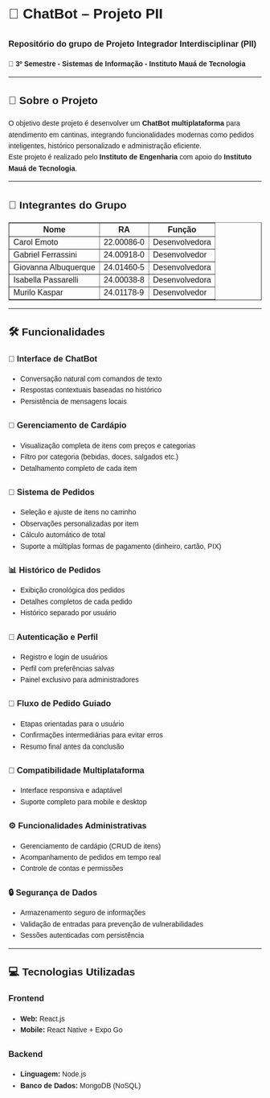 <div style="font-family: Arial, sans-serif; line-height: 1.6;">

  <h1>🤖 ChatBot – Projeto PII</h1>
  <h3>Repositório do grupo de Projeto Integrador Interdisciplinar (PII)</h3>
  <p>📍 <strong>3º Semestre - Sistemas de Informação - Instituto Mauá de Tecnologia</strong></p>

  <hr>

  <h2>📘 Sobre o Projeto</h2>
  <p>
    O objetivo deste projeto é desenvolver um <strong>ChatBot multiplataforma</strong> para atendimento em cantinas,
    integrando funcionalidades modernas como pedidos inteligentes, histórico personalizado e administração eficiente.
    <br>
    Este projeto é realizado pelo <strong>Instituto de Engenharia</strong> com apoio do <strong>Instituto Mauá de Tecnologia</strong>.
  </p>

  <hr>

  <h2>👥 Integrantes do Grupo</h2>
  <table border="1" cellspacing="0" cellpadding="8">
    <thead>
      <tr>
        <th>Nome</th>
        <th>RA</th>
        <th>Função</th>
      </tr>
    </thead>
    <tbody>
      <tr><td>Carol Emoto</td><td>22.00086-0</td><td>Desenvolvedora</td></tr>
      <tr><td>Gabriel Ferrassini</td><td>24.00918-0</td><td>Desenvolvedor</td></tr>
      <tr><td>Giovanna Albuquerque</td><td>24.01460-5</td><td>Desenvolvedora</td></tr>
      <tr><td>Isabella Passarelli</td><td>24.00038-8</td><td>Desenvolvedora</td></tr>
      <tr><td>Murilo Kaspar</td><td>24.01178-9</td><td>Desenvolvedor</td></tr>
    </tbody>
  </table>

  <hr>

  <h2>🛠️ Funcionalidades</h2>

  <h3>🤖 Interface de ChatBot</h3>
  <ul>
    <li>Conversação natural com comandos de texto</li>
    <li>Respostas contextuais baseadas no histórico</li>
    <li>Persistência de mensagens locais</li>
  </ul>

  <h3>🍔 Gerenciamento de Cardápio</h3>
  <ul>
    <li>Visualização completa de itens com preços e categorias</li>
    <li>Filtro por categoria (bebidas, doces, salgados etc.)</li>
    <li>Detalhamento completo de cada item</li>
  </ul>

  <h3>🛒 Sistema de Pedidos</h3>
  <ul>
    <li>Seleção e ajuste de itens no carrinho</li>
    <li>Observações personalizadas por item</li>
    <li>Cálculo automático de total</li>
    <li>Suporte a múltiplas formas de pagamento (dinheiro, cartão, PIX)</li>
  </ul>

  <h3>📊 Histórico de Pedidos</h3>
  <ul>
    <li>Exibição cronológica dos pedidos</li>
    <li>Detalhes completos de cada pedido</li>
    <li>Histórico separado por usuário</li>
  </ul>

  <h3>👤 Autenticação e Perfil</h3>
  <ul>
    <li>Registro e login de usuários</li>
    <li>Perfil com preferências salvas</li>
    <li>Painel exclusivo para administradores</li>
  </ul>

  <h3>🔄 Fluxo de Pedido Guiado</h3>
  <ul>
    <li>Etapas orientadas para o usuário</li>
    <li>Confirmações intermediárias para evitar erros</li>
    <li>Resumo final antes da conclusão</li>
  </ul>

  <h3>📱 Compatibilidade Multiplataforma</h3>
  <ul>
    <li>Interface responsiva e adaptável</li>
    <li>Suporte completo para mobile e desktop</li>
  </ul>

  <h3>⚙️ Funcionalidades Administrativas</h3>
  <ul>
    <li>Gerenciamento de cardápio (CRUD de itens)</li>
    <li>Acompanhamento de pedidos em tempo real</li>
    <li>Controle de contas e permissões</li>
  </ul>

  <h3>🔒 Segurança de Dados</h3>
  <ul>
    <li>Armazenamento seguro de informações</li>
    <li>Validação de entradas para prevenção de vulnerabilidades</li>
    <li>Sessões autenticadas com persistência</li>
  </ul>

  <hr>

  <h2>💻 Tecnologias Utilizadas</h2>

  <h3>Frontend</h3>
  <ul>
    <li><strong>Web:</strong> React.js</li>
    <li><strong>Mobile:</strong> React Native + Expo Go</li>
  </ul>

  <h3>Backend</h3>
  <ul>
    <li><strong>Linguagem:</strong> Node.js</li>
    <li><strong>Banco de Dados:</strong> MongoDB (NoSQL)</li>
  </ul>

</div>
